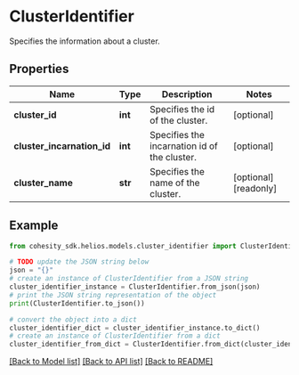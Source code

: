 # ClusterIdentifier

Specifies the information about a cluster.

## Properties

Name | Type | Description | Notes
------------ | ------------- | ------------- | -------------
**cluster_id** | **int** | Specifies the id of the cluster. | [optional] 
**cluster_incarnation_id** | **int** | Specifies the incarnation id of the cluster. | [optional] 
**cluster_name** | **str** | Specifies the name of the cluster. | [optional] [readonly] 

## Example

```python
from cohesity_sdk.helios.models.cluster_identifier import ClusterIdentifier

# TODO update the JSON string below
json = "{}"
# create an instance of ClusterIdentifier from a JSON string
cluster_identifier_instance = ClusterIdentifier.from_json(json)
# print the JSON string representation of the object
print(ClusterIdentifier.to_json())

# convert the object into a dict
cluster_identifier_dict = cluster_identifier_instance.to_dict()
# create an instance of ClusterIdentifier from a dict
cluster_identifier_from_dict = ClusterIdentifier.from_dict(cluster_identifier_dict)
```
[[Back to Model list]](../README.md#documentation-for-models) [[Back to API list]](../README.md#documentation-for-api-endpoints) [[Back to README]](../README.md)


